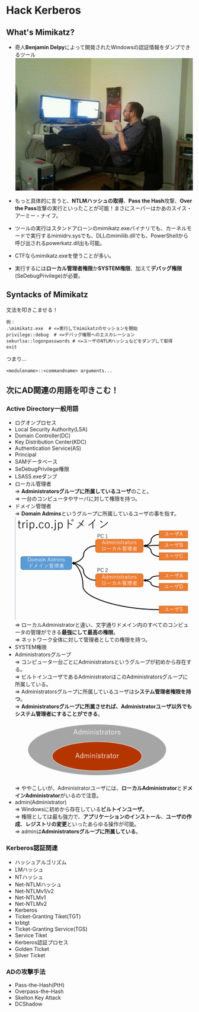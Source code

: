 # Hack Kerberos

## What's Mimikatz?
- 奇人**Benjamin Delpy**によって開発されたWindowsの認証情報をダンプできるツール
![alt text](image.png)
- もっと具体的に言うと、**NTLMハッシュの取得**、**Pass the Hash**攻撃、**Over the Pass**攻撃の実行といったことが可能！まさにスーパーはかあのスイス・アーミー・ナイフ。  

- ツールの実行はスタンドアローンのmimikatz.exeバイナリでも、カーネルモードで実行するmimidrv.sysでも、DLLのmimilib.dllでも、PowerShellから呼び出されるpowerkatz.dll出も可能。
- CTFならmimikatz.exeを使うことが多い。
- 実行するには**ローカル管理者権限**か**SYSTEM権限**、加えて**デバッグ権限**(SeDebugPrivilege)が必要。

## Syntacks of Mimikatz
文法を叩きこませる！  
```
例：
.\mimikatz.exe  # <=実行してmimikatzのセッションを開始
privilege::debug  # <=デバッグ権限へのエスカレーション
sekurlsa::logonpasswords # <=ユーザのNTLMハッシュなどをダンプして取得
exit
```
つまり...
```
<modulename>::<commandname> arguments...
```

## 次にAD関連の用語を叩きこむ！
### Active Directory一般用語
- ログオンプロセス
- Local Security Authority(LSA)
- Domain Controller(DC)
- Key Distribution Center(KDC)
- Authentication Service(AS)
- Principal
- SAMデータベース
- SeDebugPrivilege権限
- LSASS.exeダンプ
- ローカル管理者  
=> **Administratorsグループに所属しているユーザ**のこと。  
=> 一台のコンピュータやサーバに対して権限を持つ。  
- ドメイン管理者  
=> **Domain Admins**というグループに所属しているユーザの事を指す。  
![alt text](image-2.png)
=> ローカルAdministratorと違い、文字通りドメイン内のすべてのコンピュータの管理ができる**最強にして最高の権限**。  
=> ネットワーク全体に対して管理者としての権限を持つ。
- SYSTEM権限
- Administratorsグループ  
=> コンピュータ一台ごとにAdministratorsというグループが初めから存在する。  
=> ビルトインユーザであるAdministratorはこのAdministratorsグループに所属している。  
=> Administratorsグループに所属しているユーザは**システム管理者権限を持つ**。  
=> **Administratorsグループに所属させれば、Administratorユーザ以外でもシステム管理者にすることができる**。  
![alt text](image-1.png)  
=> ややこしいが、Administratorユーザには、**ローカルAdministrator**と**ドメインAdministrator**がいるので注意。
- admin(Administrator)  
=> Windowsに初めから存在している**ビルトインユーザ**。  
=> 権限としては最も強力で、**アプリケーションのインストール**、**ユーザの作成**、**レジストリの変更**といったあらゆる操作が可能。  
=> adminは**Administratorsグループに所属している**。

### Kerberos認証関連
- ハッシュアルゴリズム
- LMハッシュ
- NTハッシュ
- Net-NTLMハッシュ
- Net-NTLMv1/v2
- Net-NTLMv1
- Net-NTLMv2
- Kerberos
- Ticket-Granting Tiket(TGT)
- krbtgt
- Ticket-Granting Service(TGS)
- Service Tiket
- Kerberos認証プロセス
- Golden Ticket
- Silver Ticket

### ADの攻撃手法
- Pass-the-Hash(PtH)
- Overpass-the-Hash
- Skelton Key Attack
- DCShadow

